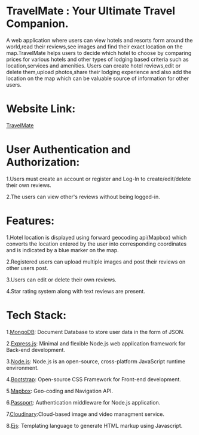 # TravelMate : Your Ultimate Travel Companion.
A web application where users can view hotels and resorts form around the world,read their reviews,see images and find their exact location on the map.TravelMate helps users to decide which hotel to choose by comparing prices for various hotels and other types of lodging based criteria such as location,services and amenities.
Users can create hotel reviews,edit or delete them,upload photos,share their lodging experience and also add the location on the map which can be valuable source of information for other users.
# Website Link:
[TravelMate](https://travelmate-brogrammer24.onrender.com)
# User Authentication and Authorization:
1.Users must create an account or register and Log-In to create/edit/delete their own reviews.

2.The users can view other's reviews without being logged-in.

# Features:
1.Hotel location is displayed using forward geocoding api(Mapbox) which converts the location entered by the user into corresponding coordinates and is indicated by a blue marker on the map.

2.Registered users can upload multiple images and post their reviews on other users post.

3.Users can edit or delete their own reviews.

4.Star rating system along with text reviews are present.

# Tech Stack:
1.[MongoDB](https://www.mongodb.com/): Document Database to store user data in the form of JSON.

2.[Express.js](https://expressjs.com/): Minimal and flexible Node.js web application framework for Back-end development.

3.[Node.js](https://nodejs.org/en): Node.js is an open-source, cross-platform JavaScript runtime environment.

4.[Bootstrap](https://getbootstrap.com/): Open-source CSS Framework for Front-end development.

5.[Mapbox](https://www.mapbox.com/): Geo-coding and Navigation API.

6.[Passport](https://www.passportjs.org/packages/passport-npm/): Authentication middleware for Node.js application.

7.[Cloudinary](https://cloudinary.com/):Cloud-based image and video managment service.

8.[Ejs](https://ejs.co/): Templating language to generate HTML markup using Javascript.

